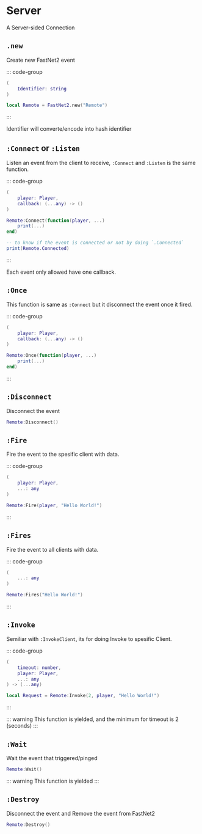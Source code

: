 # Server

A Server-sided Connection

## `.new`

Create new FastNet2 event

::: code-group
```lua [main]
(
	Identifier: string
)
```

```lua [Example]
local Remote = FastNet2.new("Remote")
```
:::

Identifier will converte/encode into hash identifier

## `:Connect` or `:Listen`

Listen an event from the client to receive, `:Connect` and `:Listen` is the same function.

::: code-group
```lua [main]
(
	player: Player,
	callback: (...any) -> ()
)
```

```lua [Example]
Remote:Connect(function(player, ...)
	print(...)
end)
```

```lua [Extra]
-- to know if the event is connected or not by doing `.Connected`
print(Remote.Connected)
```
:::

Each event only allowed have one callback.

## `:Once`

This function is same as `:Connect` but it disconnect the event once it fired.

::: code-group
```lua [main]
(
	player: Player,
	callback: (...any) -> ()
)
```

```lua [Example]
Remote:Once(function(player, ...)
	print(...)
end)
```
:::

## `:Disconnect`

Disconnect the event

```lua
Remote:Disconnect()
```

## `:Fire`

Fire the event to the spesific client with data.

::: code-group
```lua [main]
(
    player: Player,
	...: any
)
```

```lua [Example]
Remote:Fire(player, "Hello World!")
```
:::

## `:Fires` <Badge type="tip" text="Server Only" />

Fire the event to all clients with data.

::: code-group
```lua [main]
(
	...: any
)
```

```lua [Example]
Remote:Fires("Hello World!")
```
:::

## `:Invoke`

Semiliar with `:InvokeClient`, its for doing Invoke to spesific Client.

::: code-group
```lua [main]
(
	timeout: number,
    player: Player,
	...: any
) -> (...any)
```

```lua [Example]
local Request = Remote:Invoke(2, player, "Hello World!")
```
:::

::: warning
This function is yielded, and the minimum for timeout is 2 (seconds)
:::

## `:Wait`

Wait the event that triggered/pinged

```lua
Remote:Wait()
```

::: warning
This function is yielded
:::

## `:Destroy`

Disconnect the event and Remove the event from FastNet2

```lua
Remote:Destroy()
```